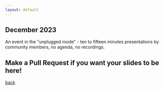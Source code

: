 ```yaml
---
layout: default
---
```


## December 2023

An event in the "unplugged mode" - ten to fifteen minutes presentations by community members, no agenda, no recordings. 

## Make a Pull Request if you want your slides to be here!

[back](/)
